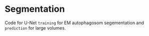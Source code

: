 # Segmentation

Code for U-Net `training` for EM autophagosom segementation and `prediction` for large volumes.
